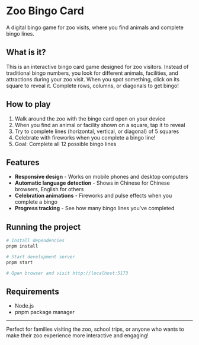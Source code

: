 # Zoo Bingo Card

A digital bingo game for zoo visits, where you find animals and complete bingo lines.

## What is it?

This is an interactive bingo card game designed for zoo visitors. Instead of traditional bingo numbers, you look for different animals, facilities, and attractions during your zoo visit. When you spot something, click on its square to reveal it. Complete rows, columns, or diagonals to get bingo!

## How to play

1. Walk around the zoo with the bingo card open on your device
2. When you find an animal or facility shown on a square, tap it to reveal
3. Try to complete lines (horizontal, vertical, or diagonal) of 5 squares
4. Celebrate with fireworks when you complete a bingo line!
5. Goal: Complete all 12 possible bingo lines

## Features

- **Responsive design** - Works on mobile phones and desktop computers
- **Automatic language detection** - Shows in Chinese for Chinese browsers, English for others
- **Celebration animations** - Fireworks and pulse effects when you complete a bingo
- **Progress tracking** - See how many bingo lines you've completed

## Running the project

```bash
# Install dependencies
pnpm install

# Start development server
pnpm start

# Open browser and visit http://localhost:5173
```

## Requirements

- Node.js
- pnpm package manager

---

Perfect for families visiting the zoo, school trips, or anyone who wants to make their zoo experience more interactive and engaging!
